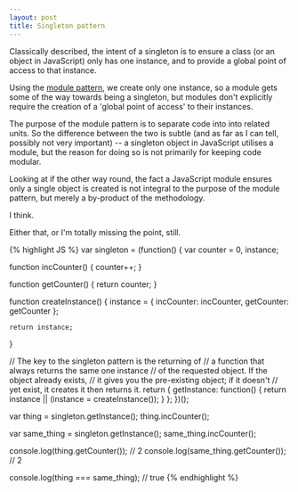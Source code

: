 ```yaml
---
layout: post
title: Singleton pattern
---
```


<p class="lead">Classically described, the intent of a singleton is to ensure a class (or an object in JavaScript) only has one instance, and to provide a global point of access to that instance.</p>

Using the [module pattern](/2015/05/09/module-pattern/), we create only one instance, so a module gets some of the way towards being a singleton, but modules don't explicitly require the creation of a 'global point of access' to their instances.

The purpose of the module pattern is to separate code into into related units. So the difference between the two is subtle (and as far as I can tell, possibly not very important) -- a singleton object in JavaScript utilises a module, but the reason for doing so is not primarily for keeping code modular.

Looking at if the other way round, the fact a JavaScript module ensures only a single object is created is not integral to the purpose of the module pattern, but merely a by-product of the methodology.

I think.

Either that, or I'm totally missing the point, still.

{% highlight JS %}
var singleton = (function() {
  var
    counter = 0,
    instance;

  function incCounter() {
    counter++;
  }

  function getCounter() {
    return counter;
  }

  function createInstance() {
    instance = {
      incCounter: incCounter,
      getCounter: getCounter
    };

    return instance;
  }

  // The key to the singleton pattern is the returning of
  // a function that always returns the same one instance
  // of the requested object. If the object already exists,
  // it gives you the pre-existing object; if it doesn't
  // yet exist, it creates it then returns it.
  return {
    getInstance: function() {
      return instance || (instance = createInstance());
    }
  };
})();

var thing = singleton.getInstance();
thing.incCounter();

var same_thing = singleton.getInstance();
same_thing.incCounter();

console.log(thing.getCounter()); // 2
console.log(same_thing.getCounter()); // 2

console.log(thing === same_thing); // true
{% endhighlight %}
